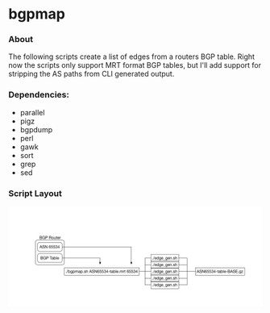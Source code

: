 # bgpmap

### About
The following scripts create a list of edges from a routers BGP table. Right now the scripts only support MRT format BGP tables, but I'll add support for stripping the AS paths from CLI generated output. 

### Dependencies:
 - parallel
 - pigz
 - bgpdump
 - perl
 - gawk
 - sort
 - grep
 - sed
 
### Script Layout 
![](https://raw.githubusercontent.com/mattlfinn/bgpmap/master/images/layout.png)
